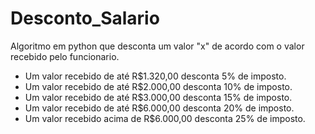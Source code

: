 # Desconto_Salario
 Algoritmo em python que desconta um valor "x" de acordo com o valor recebido pelo funcionario.

 - Um valor recebido de até R$1.320,00 desconta 5% de imposto.
 - Um valor recebido de até R$2.000,00 desconta 10% de imposto.
 - Um valor recebido de até R$3.000,00 desconta 15% de imposto.
 - Um valor recebido de até R$6.000,00 desconta 20% de imposto.   
- Um valor recebido acima de R$6.000,00 desconta 25% de imposto.
